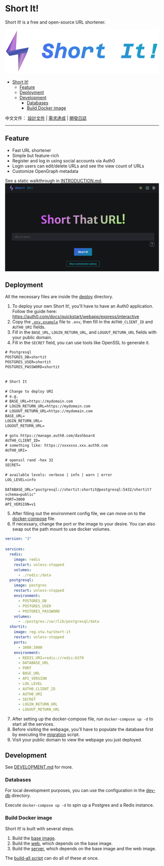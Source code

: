 # Short It!

Short It! is a free and open-source URL shortener.

![banner](images/banner.png)

- [Short It!](#short-it)
  - [Feature](#feature)
  - [Deployment](#deployment)
  - [Development](#development)
    - [Databases](#databases)
    - [Build Docker image](#build-docker-image)

中文文件： [設計文件](https://hackmd.io/@stanley2058/short-it-sdd) | [需求達成](https://hackmd.io/@stanley2058/rJQQreQRi) | [開發日誌](https://hackmd.io/@stanley2058/dev-log)

---

## Feature

- Fast URL shortener
- Simple but feature-rich
- Register and log in using social accounts via Auth0
- Login users can edit/delete URLs and see the view count of URLs
- Customize OpenGraph metadata

See a static walkthrough in [INTRODUCTION.md](INTRODUCTION.md).
[![short-it-homepage](images/homepage.png)](https://short.stw.tw)

## Deployment

All the necessary files are inside the [deploy](deploy/) directory.

1. To deploy your own Short It!, you'll have to have an Auth0 application.  
   Follow the guide here: https://auth0.com/docs/quickstart/webapp/express/interactive
2. Copy the [`.env.example`](deploy/.env.example) file to `.env`, then fill in the `AUTH0_CLIENT_ID` and `AUTH0_URI` fields.
3. Fill in the `BASE_URL`, `LOGIN_RETURN_URL`, and `LOGOUT_RETURN_URL` fields with your public domain.
4. Fill in the `SECRET` field, you can use tools like OpenSSL to generate it.

```
# Postgresql
POSTGRES_DB=shortit
POSTGRES_USER=shortit
POSTGRES_PASSWORD=shortit


# Short It

# Change to deploy URI
# e.g.
# BASE_URL=https://mydomain.com
# LOGIN_RETURN_URL=https://mydomain.com
# LOGOUT_RETURN_URL=https://mydomain.com
BASE_URL=
LOGIN_RETURN_URL=
LOGOUT_RETURN_URL=

# goto https://manage.auth0.com/dashboard
AUTH0_CLIENT_ID=
# something like: https://xxxxxxx.xxx.auth0.com
AUTH0_URI=

# openssl rand -hex 32
SECRET=

# available levels: verbose | info | warn | error
LOG_LEVEL=info

DATABASE_URL="postgresql://shortit:shortit@postgresql:5432/shortit?schema=public"
PORT=3000
API_VERSION=v1
```

5. After filling out the environment config file, we can move on to the [docker-compose](deploy/docker-compose.yaml) file.
6. If necessary, change the port or the image to your desire. You can also swap out the path mount to use docker volumes.

```yaml
version: "3"

services:
  redis:
    image: redis
    restart: unless-stopped
    volumes:
      - ./redis:/data
  postgresql:
    image: postgres
    restart: unless-stopped
    environment:
      - POSTGRES_DB
      - POSTGRES_USER
      - POSTGRES_PASSWORD
    volumes:
      - ./postgres:/var/lib/postgresql/data
  shortit:
    image: reg.stw.tw/short-it
    restart: unless-stopped
    ports:
      - 3000:3000
    environment:
      - REDIS_URI=redis://redis:6379
      - DATABASE_URL
      - PORT
      - BASE_URL
      - API_VERSION
      - LOG_LEVEL
      - AUTH0_CLIENT_ID
      - AUTH0_URI
      - SECRET
      - LOGIN_RETURN_URL
      - LOGOUT_RETURN_URL
```

7. After setting up the docker-compose file, run `docker-compose up -d` to start all the services.
8. Before visiting the webpage, you'll have to populate the database first by executing the [migration](deploy/migration.sh) script.
9. Visit your public domain to view the webpage you just deployed.

## Development

See [DEVELOPMENT.md](DEVELOPMENT.md) for more.

### Databases

For local development purposes, you can use the configuration in the [dev-db](dev-db/) directory.

Execute `docker-compose up -d` to spin up a Postgres and a Redis instance.

### Build Docker image

Short It! is built with several steps.

1. Build the [base image](base-image/).
2. Build the [web](web/), which depends on the base image.
3. Build the [server](server/), which depends on the base image and the web image.

The [build-all script](build-all.sh) can do all of these at once.
